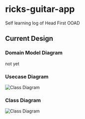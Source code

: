 # ricks-guitar-app
Self learning log of Head First OOAD

## Current Design

### Domain Model Diagram

not yet

### Usecase Diagram
![Class Diagram](http://www.plantuml.com/plantuml/proxy?cache=no&src=https://raw.github.com/Rindrics/ricks-guitar-app/main/_docs/usecase-diagram.txt)

### Class Diagram
![Class Diagram](http://www.plantuml.com/plantuml/proxy?cache=no&src=https://raw.github.com/Rindrics/ricks-guitar-app/main/_docs/class-diagram.txt)
